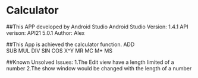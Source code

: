 Calculator
=========================================

##This APP developed by Android Studio 
	Android Studio Version:  1.4.1
	API verison:             API21 5.0.1
	Author:                  Alex

##This App is achieved the calculator function.
	ADD  
	SUB
	MUL
	DIV
	SIN
	COS
	X^Y
	MR
	MC
	M+
	MS

##Known Unsolved Issues:
	1.The Edit view have a length limited of a number
	2.The show window would be changed with the length
  of a number

